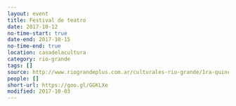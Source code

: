 ```yaml
---
layout: event 
title: Festival de teatro
date: 2017-10-12
no-time-start: true
date-end: 2017-10-15
no-time-end: true
location: casadelacultura
category: rio-grande
tags: []
source: http://www.riograndeplus.com.ar/culturales-rio-grande/1ra-quincena-de-octubre/
people: []
short-url: https://goo.gl/GGKLXe
modified: 2017-10-03
---
```


